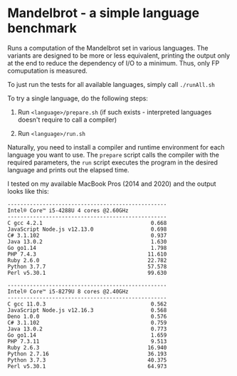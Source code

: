 # Mandelbrot - a simple language benchmark

Runs a computation of the Mandelbrot set in various languages. The variants are designed to be more or less equivalent, printing the output only at the end to reduce the dependency of I/O to a minimum. Thus, only FP comuputation is measured.

To just run the tests for all available languages, simply call `./runAll.sh`

To try a single language, do the following steps:

1. Run `<language>/prepare.sh` (if such exists - interpreted languages doesn't require to call a compiler)

2. Run `<language>/run.sh`

Naturally, you need to install a compiler and runtime environment for each language you want to use. The `prepare` script calls the compiler with the required parameters, the `run` script executes the program in the desired language and prints out the elapsed time.

I tested on my available MacBook Pros (2014 and 2020) and the output looks like this:

```text
--------------------------------------------------
Intel® Core™ i5-4288U 4 cores @2.60GHz
--------------------------------------------------
C gcc 4.2.1                                  0.668
JavaScript Node.js v12.13.0                  0.698
C# 3.1.102                                   0.937
Java 13.0.2                                  1.630
Go go1.14                                    1.798
PHP 7.4.3                                   11.610
Ruby 2.6.0                                  22.782
Python 3.7.7                                57.578
Perl v5.30.1                                99.630
```

```text
--------------------------------------------------
Intel® Core™ i5-8279U 8 cores @2.40GHz
--------------------------------------------------
C gcc 11.0.3                                 0.562
JavaScript Node.js v12.16.3                  0.568
Deno 1.0.0                                   0.576
C# 3.1.102                                   0.759
Java 13.0.2                                  0.773
Go go1.14                                    1.659
PHP 7.3.11                                   9.513
Ruby 2.6.3                                  16.940
Python 2.7.16                               36.193
Python 3.7.3                                40.375
Perl v5.30.1                                64.973
```
